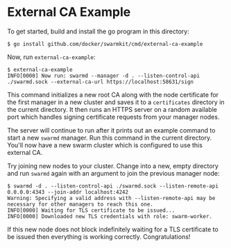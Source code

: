 # External CA Example

To get started, build and install the go program in this directory:

```
$ go install github.com/docker/swarmkit/cmd/external-ca-example
```

Now, run `external-ca-example`:

```
$ external-ca-example
INFO[0000] Now run: swarmd --manager -d . --listen-control-api ./swarmd.sock --external-ca-url https://localhost:58631/sign
```

This command initializes a new root CA along with the node certificate for the
first manager in a new cluster and saves it to a `certificates` directory in
the current directory. It then runs an HTTPS server on a random available port
which handles signing certificate requests from your manager nodes.

The server will continue to run after it prints out an example command to start
a new `swarmd` manager. Run this command in the current directory. You'll now
have a new swarm cluster which is configured to use this external CA.

Try joining new nodes to your cluster. Change into a new, empty directory and
run `swarmd` again with an argument to join the previous manager node:

```
$ swarmd -d . --listen-control-api ./swarmd.sock --listen-remote-api 0.0.0.0:4343 --join-addr localhost:4242
Warning: Specifying a valid address with --listen-remote-api may be necessary for other managers to reach this one.
INFO[0000] Waiting for TLS certificate to be issued...  
INFO[0000] Downloaded new TLS credentials with role: swarm-worker.
```

If this new node does not block indefinitely waiting for a TLS certificate to
be issued then everything is working correctly. Congratulations!
